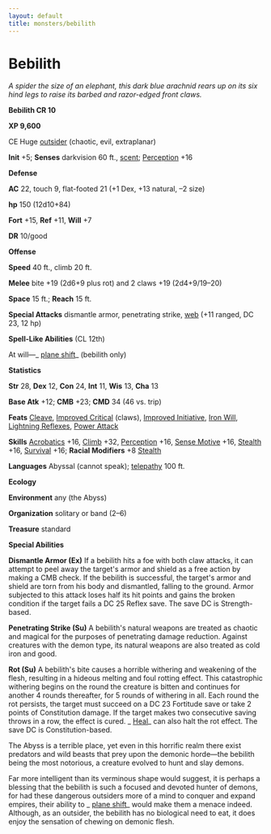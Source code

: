 ```yaml
---
layout: default
title: monsters/bebilith
---
```

# Bebilith

_A spider the size of an elephant, this dark blue arachnid rears up on its six hind legs to raise its barbed and razor-edged front claws._

**Bebilith CR 10**

**XP 9,600**

CE Huge [outsider](creatureTypes#_outsider) (chaotic, evil, extraplanar)

**Init** +5; **Senses** darkvision 60 ft., [scent](universalMonsterRules#_scent); [Perception](../skills/perception#_perception) +16

**Defense**

**AC** 22, touch 9, flat-footed 21 (+1 Dex, +13 natural, –2 size)

**hp** 150 (12d10+84)

**Fort** +15, **Ref** +11, **Will** +7

**DR** 10/good

**Offense**

**Speed** 40 ft., climb 20 ft.

**Melee** bite +19 (2d6+9 plus rot) and 2 claws +19 (2d4+9/19–20)

**Space** 15 ft.; **Reach** 15 ft.

**Special Attacks** dismantle armor, penetrating strike, [web](universalMonsterRules#_web) (+11 ranged, DC 23, 12 hp)

**Spell-Like Abilities** (CL 12th)

At will—_ [plane shift](../spells/planeShift#_plane-shift)_ (bebilith only)

**Statistics**

**Str** 28, **Dex** 12, **Con** 24, **Int** 11, **Wis** 13, **Cha** 13

**Base Atk** +12; **CMB** +23; **CMD** 34 (46 vs. trip)

**Feats** [Cleave](../feats#_cleave), [Improved Critical](../feats#_improved-critical) (claws), [Improved Initiative](../feats#_improved-initiative), [Iron Will](../feats#_iron-will), [Lightning Reflexes](../feats#_lightning-reflexes), [Power Attack](../feats#_power-attack)

**Skills** [Acrobatics](../skills/acrobatics#_acrobatics) +16, [Climb](../skills/climb#_climb) +32, [Perception](../skills/perception#_perception) +16, [Sense Motive](../skills/senseMotive#_sense-motive) +16, [Stealth](../skills/stealth#_stealth) +16, [Survival](../skills/survival#_survival) +16; **Racial Modifiers** +8 [Stealth](../skills/stealth#_stealth)

**Languages** Abyssal (cannot speak); [telepathy](universalMonsterRules#_telepathy) 100 ft.

**Ecology**

**Environment** any (the Abyss)

**Organization** solitary or band (2–6)

**Treasure** standard

**Special Abilities**

**Dismantle Armor (Ex)** If a bebilith hits a foe with both claw attacks, it can attempt to peel away the target's armor and shield as a free action by making a CMB check. If the bebilith is successful, the target's armor and shield are torn from his body and dismantled, falling to the ground. Armor subjected to this attack loses half its hit points and gains the broken condition if the target fails a DC 25 Reflex save. The save DC is Strength-based.

**Penetrating Strike (Su)** A bebilith's natural weapons are treated as chaotic and magical for the purposes of penetrating damage reduction. Against creatures with the demon type, its natural weapons are also treated as cold iron and good.

**Rot (Su)** A bebilith's bite causes a horrible withering and weakening of the flesh, resulting in a hideous melting and foul rotting effect. This catastrophic withering begins on the round the creature is bitten and continues for another 4 rounds thereafter, for 5 rounds of withering in all. Each round the rot persists, the target must succeed on a DC 23 Fortitude save or take 2 points of Constitution damage. If the target makes two consecutive saving throws in a row, the effect is cured. _ [Heal](../skills/heal#_heal)_ can also halt the rot effect. The save DC is Constitution-based.

The Abyss is a terrible place, yet even in this horrific realm there exist predators and wild beasts that prey upon the demonic horde—the bebilith being the most notorious, a creature evolved to hunt and slay demons.

Far more intelligent than its verminous shape would suggest, it is perhaps a blessing that the bebilith is such a focused and devoted hunter of demons, for had these dangerous outsiders more of a mind to conquer and expand empires, their ability to _ [plane shift](../spells/planeShift#_plane-shift)_ would make them a menace indeed. Although, as an outsider, the bebilith has no biological need to eat, it does enjoy the sensation of chewing on demonic flesh.

